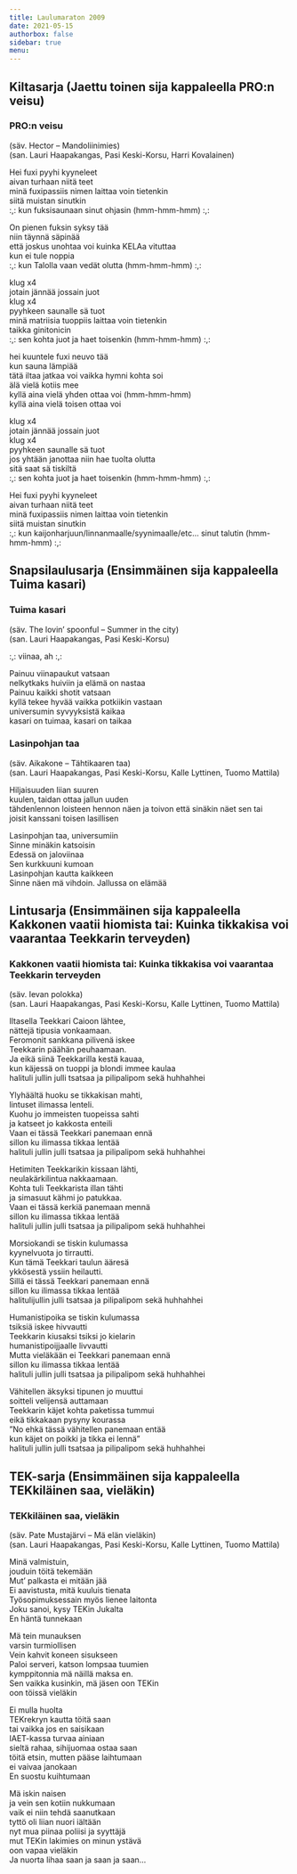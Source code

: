 ```yaml
---
title: Laulumaraton 2009
date: 2021-05-15
authorbox: false
sidebar: true
menu:
---
```


Kiltasarja (Jaettu toinen sija kappaleella PRO:n veisu)
-------------------------------------------------------

### PRO:n veisu

(säv. Hector – Mandoliinimies)  
(san. Lauri Haapakangas, Pasi Keski-Korsu, Harri Kovalainen)

Hei fuxi pyyhi kyyneleet  
aivan turhaan niitä teet  
minä fuxipassiis nimen laittaa voin tietenkin  
siitä muistan sinutkin  
:,: kun fuksisaunaan sinut ohjasin (hmm-hmm-hmm) :,:

On pienen fuksin syksy tää  
niin täynnä säpinää  
että joskus unohtaa voi kuinka KELAa vituttaa  
kun ei tule noppia  
:,: kun Talolla vaan vedät olutta (hmm-hmm-hmm) :,:

klug x4  
jotain jännää jossain juot  
klug x4  
pyyhkeen saunalle sä tuot  
minä matriisia tuoppiis laittaa voin tietenkin  
taikka ginitonicin  
:,: sen kohta juot ja haet toisenkin (hmm-hmm-hmm) :,:

hei kuuntele fuxi neuvo tää  
kun sauna lämpiää  
tätä iltaa jatkaa voi vaikka hymni kohta soi  
älä vielä kotiis mee  
kyllä aina vielä yhden ottaa voi (hmm-hmm-hmm)  
kyllä aina vielä toisen ottaa voi

klug x4  
jotain jännää jossain juot  
klug x4  
pyyhkeen saunalle sä tuot  
jos yhtään janottaa niin hae tuolta olutta  
sitä saat sä tiskiltä  
:,: sen kohta juot ja haet toisenkin (hmm-hmm-hmm) :,:

Hei fuxi pyyhi kyyneleet  
aivan turhaan niitä teet  
minä fuxipassiis nimen laittaa voin tietenkin  
siitä muistan sinutkin  
:,: kun kaijonharjuun/linnanmaalle/syynimaalle/etc… sinut talutin (hmm-hmm-hmm) :,:

Snapsilaulusarja (Ensimmäinen sija kappaleella Tuima kasari)
------------------------------------------------------------

### Tuima kasari

(säv. The lovin’ spoonful – Summer in the city)  
(san. Lauri Haapakangas, Pasi Keski-Korsu)

:,: viinaa, ah :,:

Painuu viinapaukut vatsaan  
nelkytkaks huiviin ja elämä on nastaa  
Painuu kaikki shotit vatsaan  
kyllä tekee hyvää vaikka potkiikin vastaan  
universumin syvyyksistä kaikaa  
kasari on tuimaa, kasari on taikaa

### Lasinpohjan taa

(säv. Aikakone – Tähtikaaren taa)  
(san. Lauri Haapakangas, Pasi Keski-Korsu, Kalle Lyttinen, Tuomo Mattila)

Hiljaisuuden liian suuren  
kuulen, taidan ottaa jallun uuden  
tähdenlennon loisteen hennon näen ja toivon että sinäkin näet sen tai  
joisit kanssani toisen lasillisen

Lasinpohjan taa, universumiin  
Sinne minäkin katsoisin  
Edessä on jaloviinaa  
Sen kurkkuuni kumoan  
Lasinpohjan kautta kaikkeen  
Sinne näen mä vihdoin. Jallussa on elämää

Lintusarja (Ensimmäinen sija kappaleella Kakkonen vaatii hiomista tai: Kuinka tikkakisa voi vaarantaa Teekkarin terveyden)
--------------------------------------------------------------------------------------------------------------------------

### Kakkonen vaatii hiomista tai: Kuinka tikkakisa voi vaarantaa Teekkarin terveyden

(säv. Ievan polokka)  
(san. Lauri Haapakangas, Pasi Keski-Korsu, Kalle Lyttinen, Tuomo Mattila)

Iltasella Teekkari Caioon lähtee,  
nättejä tipusia vonkaamaan.  
Feromonit sankkana pilivenä iskee  
Teekkarin päähän peuhaamaan.  
Ja eikä siinä Teekkarilla kestä kauaa,  
kun käjessä on tuoppi ja blondi immee kaulaa  
halituli jullin julli tsatsaa ja pilipalipom sekä huhhahhei

Ylyhäältä huoku se tikkakisan mahti,  
lintuset ilimassa lenteli.  
Kuohu jo immeisten tuopeissa sahti  
ja katseet jo kakkosta enteili  
Vaan ei tässä Teekkari panemaan ennä  
sillon ku ilimassa tikkaa lentää  
halituli jullin julli tsatsaa ja pilipalipom sekä huhhahhei

Hetimiten Teekkarikin kissaan lähti,  
neulakärkilintua nakkaamaan.  
Kohta tuli Teekkarista illan tähti  
ja simasuut kähmi jo patukkaa.  
Vaan ei tässä kerkiä panemaan mennä  
sillon ku ilimassa tikkaa lentää  
halituli jullin julli tsatsaa ja pilipalipom sekä huhhahhei

Morsiokandi se tiskin kulumassa  
kyynelvuota jo tirrautti.  
Kun tämä Teekkari taulun ääresä  
ykkösestä yssiin heilautti.  
Sillä ei tässä Teekkari panemaan ennä  
sillon ku ilimassa tikkaa lentää  
halitulijullin julli tsatsaa ja pilipalipom sekä huhhahhei

Humanistipoika se tiskin kulumassa  
tsiksiä iskee hivvautti  
Teekkarin kiusaksi tsiksi jo kielarin  
humanistipoijjaalle livvautti  
Mutta vieläkään ei Teekkari panemaan ennä  
sillon ku ilimassa tikkaa lentää  
halituli jullin julli tsatsaa ja pilipalipom sekä huhhahhei

Vähitellen äksyksi tipunen jo muuttui  
soitteli velijensä auttamaan  
Teekkarin käjet kohta paketissa tummui  
eikä tikkakaan pysyny kourassa  
”No ehkä tässä vähitellen panemaan entää  
kun käjet on poikki ja tikka ei lennä”  
halituli jullin julli tsatsaa ja pilipalipom sekä huhhahhei

TEK-sarja (Ensimmäinen sija kappaleella TEKkiläinen saa, vieläkin)
------------------------------------------------------------------

### TEKkiläinen saa, vieläkin

(säv. Pate Mustajärvi – Mä elän vieläkin)  
(san. Lauri Haapakangas, Pasi Keski-Korsu, Kalle Lyttinen, Tuomo Mattila)

Minä valmistuin,  
jouduin töitä tekemään  
Mut’ palkasta ei mitään jää  
Ei aavistusta, mitä kuuluis tienata  
Työsopimuksessain myös lienee laitonta  
Joku sanoi, kysy TEKin Jukalta  
En häntä tunnekaan

Mä tein munauksen  
varsin turmiollisen  
Vein kahvit koneen sisukseen  
Paloi serveri, katson lompsaa tuumien  
kymppitonnia mä näillä maksa en.  
Sen vaikka kusinkin, mä jäsen oon TEKin  
oon töissä vieläkin

Ei mulla huolta  
TEKrekryn kautta töitä saan  
tai vaikka jos en saisikaan  
IAET-kassa turvaa ainiaan  
sieltä rahaa, sihijuomaa ostaa saan  
töitä etsin, mutten pääse laihtumaan  
ei vaivaa janokaan  
En suostu kuihtumaan

Mä iskin naisen  
ja vein sen kotiin nukkumaan  
vaik ei niin tehdä saanutkaan  
tyttö oli liian nuori iältään  
nyt mua piinaa poliisi ja syyttäjä  
mut TEKin lakimies on minun ystävä  
oon vapaa vieläkin  
Ja nuorta lihaa saan ja saan ja saan…